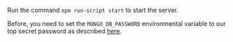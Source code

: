 Run the command `npm run-script start` to start the server.

Before, you need to set the `MONGO_DB_PASSWORD` environmental variable to our top secret password as described [here](https://stackoverflow.com/a/59104649/18625853). 
